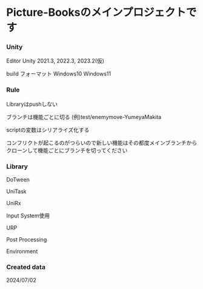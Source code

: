 # Picture-Booksのメインプロジェクトです
### Unity
Editor Unity 2021.3, 2022.3, 2023.2(仮)

build フォーマット Windows10 Windows11
### Rule
Libraryはpushしない

ブランチは機能ごとに切る
(例)test/enemymove-YumeyaMakita

scriptの変数はシリアライズ化する

コンフリクトが起こるのがつらいので新しい機能はその都度メインブランチからクローンして機能ごとにブランチを切ってください
### Library
DoTween

UniTask

UniRx

Input System使用

URP

Post Processing

Environment
### Created data
2024/07/02

